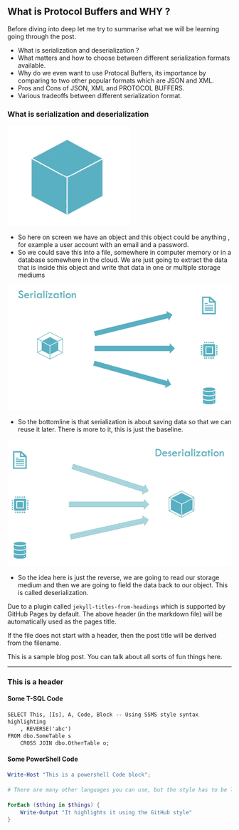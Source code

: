 ## What is Protocol Buffers and WHY ?

Before diving into deep let me try to summarise what we will be learning going through the post.
- What is serialization and deserialization ? 
- What matters and how to choose between different serialization formats available.
- Why do we even want to use Protocal Buffers, its importance by comparing to two other popular formats which are JSON and XML. 
- Pros and Cons of JSON, XML and PROTOCOL BUFFERS.
- Various tradeoffs between different serialization format.

### What is serialization and deserialization
![alt text](/docs/assets/1.png)
- So here on screen we have an object and this object could be anything , for example  a user account with an email and a password. 
- So we could save this into a file, somewhere in computer memory or in a database somewhere in the cloud. We are just going to extract the data that is inside this object and write that data in one or multiple storage mediums

![alt text](/docs/assets/2.png)
- So the bottomline is that serialization is about saving data so that we can reuse it later. There is more to it, this is just the baseline.

![alt text](/docs/assets/3.png)
- So the idea here is just the reverse, we are going to read our storage medium and then we are going to field the data back to our object. This is called deserialization.




Due to a plugin called `jekyll-titles-from-headings` which is supported by GitHub Pages by default. The above header (in the markdown file) will be automatically used as the pages title.

If the file does not start with a header, then the post title will be derived from the filename.

This is a sample blog post. You can talk about all sorts of fun things here.

---

### This is a header

#### Some T-SQL Code

```tsql
SELECT This, [Is], A, Code, Block -- Using SSMS style syntax highlighting
    , REVERSE('abc')
FROM dbo.SomeTable s
    CROSS JOIN dbo.OtherTable o;
```

#### Some PowerShell Code

```powershell
Write-Host "This is a powershell Code block";

# There are many other languages you can use, but the style has to be loaded first

ForEach ($thing in $things) {
    Write-Output "It highlights it using the GitHub style"
}
```
